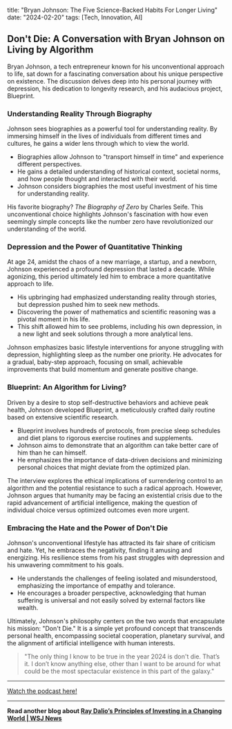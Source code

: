 

title: "Bryan Johnson: The Five Science-Backed Habits For Longer Living"
date: "2024-02-20"
tags: [Tech, Innovation, AI]


## Don't Die: A Conversation with Bryan Johnson on Living by Algorithm 

Bryan Johnson, a tech entrepreneur known for his unconventional approach to life, sat down for a fascinating conversation about his unique perspective on existence. The discussion delves deep into his personal journey with depression, his dedication to longevity research, and his audacious project, Blueprint. 

### Understanding Reality Through Biography

Johnson sees biographies as a powerful tool for understanding reality. By immersing himself in the lives of individuals from different times and cultures, he gains a wider lens through which to view the world. 

* Biographies allow Johnson to "transport himself in time" and experience different perspectives.
* He gains a detailed understanding of historical context, societal norms, and how people thought and interacted with their world.
* Johnson considers biographies the most useful investment of his time for understanding reality.

His favorite biography? *The Biography of Zero* by Charles Seife. This unconventional choice highlights Johnson's fascination with how even seemingly simple concepts like the number zero have revolutionized our understanding of the world. 

### Depression and the Power of Quantitative Thinking

At age 24, amidst the chaos of a new marriage, a startup, and a newborn, Johnson experienced a profound depression that lasted a decade. While agonizing, this period ultimately led him to embrace a more quantitative approach to life. 

* His upbringing had emphasized understanding reality through stories, but depression pushed him to seek new methods.
* Discovering the power of mathematics and scientific reasoning was a pivotal moment in his life.
* This shift allowed him to see problems, including his own depression, in a new light and seek solutions through a more analytical lens.

Johnson emphasizes basic lifestyle interventions for anyone struggling with depression, highlighting sleep as the number one priority. He advocates for a gradual, baby-step approach, focusing on small, achievable improvements that build momentum and generate positive change. 

### Blueprint: An Algorithm for Living? 

Driven by a desire to stop self-destructive behaviors and achieve peak health, Johnson developed Blueprint, a meticulously crafted daily routine based on extensive scientific research. 

* Blueprint involves hundreds of protocols, from precise sleep schedules and diet plans to rigorous exercise routines and supplements.
* Johnson aims to demonstrate that an algorithm can take better care of him than he can himself.
* He emphasizes the importance of data-driven decisions and minimizing personal choices that might deviate from the optimized plan.

The interview explores the ethical implications of surrendering control to an algorithm and the potential resistance to such a radical approach. However, Johnson argues that humanity may be facing an existential crisis due to the rapid advancement of artificial intelligence, making the question of individual choice versus optimized outcomes even more urgent. 

### Embracing the Hate and the Power of Don't Die

Johnson's unconventional lifestyle has attracted its fair share of criticism and hate. Yet, he embraces the negativity, finding it amusing and energizing. His resilience stems from his past struggles with depression and his unwavering commitment to his goals. 

*  He understands the challenges of feeling isolated and misunderstood, emphasizing the importance of empathy and tolerance. 
* He encourages a broader perspective, acknowledging that human suffering is universal and not easily solved by external factors like wealth. 

Ultimately, Johnson's philosophy centers on the two words that encapsulate his mission: "Don't Die." It is a simple yet profound concept that transcends personal health, encompassing societal cooperation, planetary survival, and the alignment of artificial intelligence with human interests. 

> "The only thing I know to be true in the year 2024 is don't die. That’s it. I don’t know anything else, other than I want to be around for what could be the most spectacular existence in this part of the galaxy."

---

<a href="https://youtube.com/watch?v=xpvOhgoKrg4" target="_blank">Watch the podcast here!</a>


---

**Read another blog about [Ray Dalio’s Principles of Investing in a Changing World | WSJ News](./20240523-raydalio-wsjnews)**
